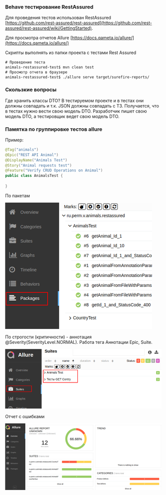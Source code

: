 ### Behave тестирование RestAssured

Для проведения тестов использован RestAssured<br/>
 [https://github.com/rest-assured/rest-assured](https://github.com/rest-assured/rest-assured/wiki/GettingStarted).

Для просмотра отчетов Allure [https://docs.qameta.io/allure/](https://docs.qameta.io/allure/)

Скрипты выполнять из папки проекта с тестами Rest Assured

```shell
# Проведение теста
animals-restassured-test$ mvn clean test
# Просмотр отчета в браузере
animals-restassured-test$ ./allure serve target/surefire-reports/
```

### Скользкие вопросы

Где хранить классы DTO? В тестируемом проекте и в тестах они должны совпадать и т.к. JSON должны совпадать с ТЗ. 
Получается, что в тестах нужно вести свою модель DTO. 
Разработчик пишет свою модель DTO, а тестировщик ведет свою модель DTO. 

### Памятка по группировке тестов allure

Пример:

```java
@Tag("animals")
@Epic("REST API Animal")
@DisplayName("Animals Test") 
@Story("Animal requests test")
@Feature("Verify CRUD Operations on Animal")
public class AnimalsTest {
 
}

```

По пакетам

![По пакетам](doc/group_by_package.png)

По строгости (критичности) - аннотация @Severity(SeverityLevel.NORMAL). Работа тега Аннотации Epic, Suite.

![@DisplayName или Suites](doc/group_by_suites.png)

Отчет с ошибками

![Отчет с ошибками](doc/result_test_error.png)

